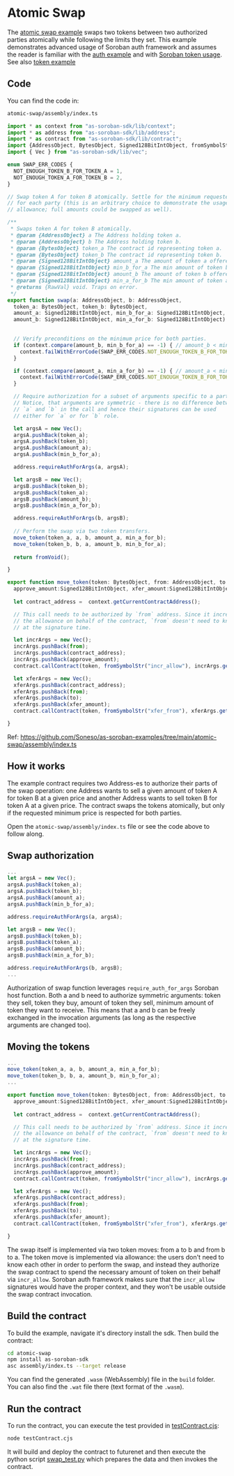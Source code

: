 # Atomic Swap

The [atomic swap example](https://github.com/Soneso/as-soroban-examples/tree/main/atomic-swap) swaps two tokens between two authorized parties atomically while following the limits they set.
This example demonstrates advanced usage of Soroban auth framework and assumes the reader is familiar with the [auth example](https://github.com/Soneso/as-soroban-examples/tree/main/auth) and with [Soroban token usage](https://soroban.stellar.org/docs/reference/interfaces/token-interface). See also [token example](https://github.com/Soneso/as-soroban-examples/tree/main/token)

## Code

You can find the code in:

```sh
atomic-swap/assembly/index.ts
```

```typescript
import * as context from "as-soroban-sdk/lib/context";
import * as address from "as-soroban-sdk/lib/address";
import * as contract from "as-soroban-sdk/lib/contract";
import {AddressObject, BytesObject, Signed128BitIntObject, fromSymbolStr, RawVal, fromVoid} from "as-soroban-sdk/lib/value";
import { Vec } from "as-soroban-sdk/lib/vec";

enum SWAP_ERR_CODES {
  NOT_ENOUGH_TOKEN_B_FOR_TOKEN_A = 1,
  NOT_ENOUGH_TOKEN_A_FOR_TOKEN_B = 2,
}

// Swap token A for token B atomically. Settle for the minimum requested price
// for each party (this is an arbitrary choice to demonstrate the usage of
// allowance; full amounts could be swapped as well).

/**
 * Swaps token A for token B atomically.
 * @param {AddressObject} a The Address holding token a.
 * @param {AddressObject} b The Address holding token b.
 * @param {BytesObject} token_a The contract id representing token a.
 * @param {BytesObject} token_b The contract id representing token b.
 * @param {Signed128BitIntObject} amount_a The amount of token a offered.
 * @param {Signed128BitIntObject} min_b_for_a The min amount of token b requested for the amount of token a offered.
 * @param {Signed128BitIntObject} amount_b The amount of token b offered.
 * @param {Signed128BitIntObject} min_a_for_b The min amount of token a requested for the amount of token b offered.
 * @returns {RawVal} void. Traps on error.
 */
export function swap(a: AddressObject, b: AddressObject, 
  token_a: BytesObject, token_b: BytesObject, 
  amount_a: Signed128BitIntObject, min_b_for_a: Signed128BitIntObject, 
  amount_b: Signed128BitIntObject, min_a_for_b: Signed128BitIntObject): RawVal {
  

  // Verify preconditions on the minimum price for both parties.
  if (context.compare(amount_b, min_b_for_a) == -1) { // amount_b < min_b_for_a 
    context.failWithErrorCode(SWAP_ERR_CODES.NOT_ENOUGH_TOKEN_B_FOR_TOKEN_A);
  }

  if (context.compare(amount_a, min_a_for_b) == -1) { // amount_a < min_a_for_b 
    context.failWithErrorCode(SWAP_ERR_CODES.NOT_ENOUGH_TOKEN_B_FOR_TOKEN_A);
  }

  // Require authorization for a subset of arguments specific to a party.
  // Notice, that arguments are symmetric - there is no difference between
  // `a` and `b` in the call and hence their signatures can be used
  // either for `a` or for `b` role.

  let argsA = new Vec();
  argsA.pushBack(token_a);
  argsA.pushBack(token_b);
  argsA.pushBack(amount_a);
  argsA.pushBack(min_b_for_a);

  address.requireAuthForArgs(a, argsA);

  let argsB = new Vec();
  argsB.pushBack(token_b);
  argsB.pushBack(token_a);
  argsB.pushBack(amount_b);
  argsB.pushBack(min_a_for_b);

  address.requireAuthForArgs(b, argsB);
 
  // Perform the swap via two token transfers.
  move_token(token_a, a, b, amount_a, min_a_for_b);
  move_token(token_b, b, a, amount_b, min_b_for_a);
 
  return fromVoid();

}

export function move_token(token: BytesObject, from: AddressObject, to:AddressObject, 
  approve_amount:Signed128BitIntObject, xfer_amount:Signed128BitIntObject): void {
  
  let contract_address =  context.getCurrentContractAddress();

  // This call needs to be authorized by `from` address. Since it increases
  // the allowance on behalf of the contract, `from` doesn't need to know `to`
  // at the signature time.

  let incrArgs = new Vec();
  incrArgs.pushBack(from);
  incrArgs.pushBack(contract_address);
  incrArgs.pushBack(approve_amount);
  contract.callContract(token, fromSymbolStr("incr_allow"), incrArgs.getHostObject());

  let xferArgs = new Vec();
  xferArgs.pushBack(contract_address);
  xferArgs.pushBack(from);
  xferArgs.pushBack(to);
  xferArgs.pushBack(xfer_amount);
  contract.callContract(token, fromSymbolStr("xfer_from"), xferArgs.getHostObject());

}
```

Ref: https://github.com/Soneso/as-soroban-examples/tree/main/atomic-swap/assembly/index.ts

## How it works

The example contract requires two Address-es to authorize their parts of the swap operation: one Address wants to sell a given amount of token A for token B at a given price and another Address wants to sell token B for token A at a given price. The contract swaps the tokens atomically, but only if the requested minimum price is respected for both parties.

Open the `atomic-swap/assembly/index.ts` file or see the code above to follow along.

## Swap authorization

```typescript
...
let argsA = new Vec();
argsA.pushBack(token_a);
argsA.pushBack(token_b);
argsA.pushBack(amount_a);
argsA.pushBack(min_b_for_a);

address.requireAuthForArgs(a, argsA);

let argsB = new Vec();
argsB.pushBack(token_b);
argsB.pushBack(token_a);
argsB.pushBack(amount_b);
argsB.pushBack(min_a_for_b);

address.requireAuthForArgs(b, argsB);
...
```

Authorization of swap function leverages `require_auth_for_args` Soroban host function. Both a and b need to authorize symmetric arguments: token they sell, token they buy, amount of token they sell, minimum amount of token they want to receive. This means that a and b can be freely exchanged in the invocation arguments (as long as the respective arguments are changed too).

## Moving the tokens

```typescript
...
move_token(token_a, a, b, amount_a, min_a_for_b);
move_token(token_b, b, a, amount_b, min_b_for_a);
...

export function move_token(token: BytesObject, from: AddressObject, to:AddressObject, 
  approve_amount:Signed128BitIntObject, xfer_amount:Signed128BitIntObject): void {
  
  let contract_address =  context.getCurrentContractAddress();

  // This call needs to be authorized by `from` address. Since it increases
  // the allowance on behalf of the contract, `from` doesn't need to know `to`
  // at the signature time.

  let incrArgs = new Vec();
  incrArgs.pushBack(from);
  incrArgs.pushBack(contract_address);
  incrArgs.pushBack(approve_amount);
  contract.callContract(token, fromSymbolStr("incr_allow"), incrArgs.getHostObject());

  let xferArgs = new Vec();
  xferArgs.pushBack(contract_address);
  xferArgs.pushBack(from);
  xferArgs.pushBack(to);
  xferArgs.pushBack(xfer_amount);
  contract.callContract(token, fromSymbolStr("xfer_from"), xferArgs.getHostObject());

}
```
The swap itself is implemented via two token moves: from a to b and from b to a. The token move is implemented via allowance: the users don't need to know each other in order to perform the swap, and instead they authorize the swap contract to spend the necessary amount of token on their behalf via `incr_allow`. Soroban auth framework makes sure that the `incr_allow` signatures would have the proper context, and they won't be usable outside the swap contract invocation.

## Build the contract

To build the example, navigate it's directory install the sdk. Then build the contract:

```sh
cd atomic-swap
npm install as-soroban-sdk
asc assembly/index.ts --target release
```

You can find the generated `.wasm` (WebAssembly) file in the `build` folder. You can also find the `.wat` file there (text format of the `.wasm`).

## Run the contract

To run the contract, you can execute the test provided in [testContract.cjs](https://github.com/Soneso/as-soroban-examples/tree/main/atomic-swap/testContract.cjs):

```sh
node testContract.cjs
```

It will build and deploy the contract to futurenet and then execute the python script [swap_test.py](https://github.com/Soneso/as-soroban-examples/tree/main/atomic-swap/swap-test.py) which prepares the data and then invokes the contract.
